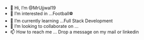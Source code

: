- 👋 Hi, I’m @MrUjjwal19
- 👀 I’m interested in ...Football⚽️
- 🌱 I’m currently learning ...Full Stack Development 
- 💞️ I’m looking to collaborate on ...
- 📫 How to reach me ... Drop a message on my mail or linkedin

<!---
MrUjjwal19/MrUjjwal19 is a ✨ special ✨ repository because its `README.md` (this file) appears on your GitHub profile.
You can click the Preview link to take a look at your changes.
--->
